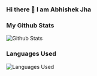 ### Hi there 👋 I am Abhishek Jha

<!--
**sameerjha462000/sameerjha462000** is a ✨ _special_ ✨ repository because its `README.md` (this file) appears on your GitHub profile.

Here are some ideas to get you started:

- 🔭 I’m currently working on ...
- 🌱 I’m currently learning ...
- 👯 I’m looking to collaborate on ...
- 🤔 I’m looking for help with ...
- 💬 Ask me about ...
- 📫 How to reach me: ...
- 😄 Pronouns: ...
- ⚡ Fun fact: ...
-->

### My Github Stats
![Github Stats](https://github-readme-streak-stats.herokuapp.com/?user=sameerjha462000)


### Languages Used
![Languages Used](https://github-readme-stats.vercel.app/api/top-langs/?username=sameerjha462000)
